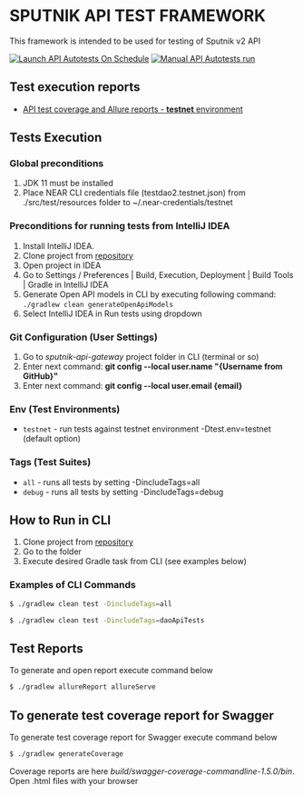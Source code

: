 # SPUTNIK API TEST FRAMEWORK
This framework is intended to be used for testing of Sputnik v2 API

[![Launch API Autotests On Schedule](https://github.com/near-daos/astro-api-gateway/actions/workflows/launch-autotests-on-schedule.yaml/badge.svg)](https://github.com/near-daos/astro-api-gateway/actions/workflows/launch-autotests-on-schedule.yaml)
[![Manual API Autotests run](https://github.com/near-daos/astro-api-gateway/actions/workflows/run-autotests.yaml/badge.svg)](https://github.com/near-daos/astro-api-gateway/actions/workflows/run-autotests.yaml)

## Test execution reports
- [API test coverage and Allure reports - **testnet** environment](https://automation-report.app.astrodao.com/test/)


## Tests Execution

### Global preconditions
1. JDK 11 must be installed 
2. Place NEAR CLI credentials file (testdao2.testnet.json) from ./src/test/resources folder to ~/.near-credentials/testnet

### Preconditions for running tests from IntelliJ IDEA
1. Install IntelliJ IDEA.
2. Clone project from [repository](https://github.com/near-daos/astro-api-gateway)    
3. Open project in IDEA    
4. Go to Settings / Preferences | Build, Execution, Deployment | Build Tools | Gradle in IntelliJ IDEA
5. Generate Open API models in CLI by executing following command: `./gradlew clean generateOpenApiModels`
6. Select IntelliJ IDEA in Run tests using dropdown

### Git Configuration (User Settings)
1. Go to *sputnik-api-gateway* project folder in CLI (terminal or so)
2. Enter next command: **git config --local user.name "{Username from GitHub}"**
3. Enter next command: **git config --local user.email {email}**

### Env (Test Environments)
- `testnet` - run tests against testnet environment -Dtest.env=testnet (default option)

### Tags (Test Suites)
- `all` - runs all tests by setting -DincludeTags=all
- `debug` - runs all tests by setting -DincludeTags=debug

## How to Run in CLI
1. Clone project from [repository](https://github.com/near-daos/astro-api-gateway)
2. Go to the folder
3. Execute desired Gradle task from CLI (see examples below)

### Examples of CLI Commands
 ```bash
 $ ./gradlew clean test -DincludeTags=all
 ```
 ```bash
 $ ./gradlew clean test -DincludeTags=daoApiTests
 ```

## Test Reports
To generate and open report execute command below
 ```bash
 $ ./gradlew allureReport allureServe
 ```

## To generate test coverage report for Swagger
To generate test coverage report for Swagger execute command below
 ```bash
 $ ./gradlew generateCoverage
 ```

Coverage reports are here _build/swagger-coverage-commandline-1.5.0/bin_.
Open .html files with your browser
